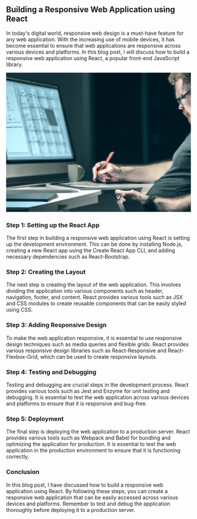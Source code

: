 ## Building a Responsive Web Application using React
In today's digital world, responsive web design is a must-have feature for any web application. With the increasing use of mobile devices, it has become essential to ensure that web applications are responsive across various devices and platforms. In this blog post, I will discuss how to build a responsive web application using React, a popular front-end JavaScript library.

![Building a Responsive Web Application using React](./img.png)

### Step 1: Setting up the React App
The first step in building a responsive web application using React is setting up the development environment. This can be done by installing Node.js, creating a new React app using the Create React App CLI, and adding necessary dependencies such as React-Bootstrap.

### Step 2: Creating the Layout
The next step is creating the layout of the web application. This involves dividing the application into various components such as header, navigation, footer, and content. React provides various tools such as JSX and CSS modules to create reusable components that can be easily styled using CSS.

### Step 3: Adding Responsive Design
To make the web application responsive, it is essential to use responsive design techniques such as media queries and flexible grids. React provides various responsive design libraries such as React-Responsive and React-Flexbox-Grid, which can be used to create responsive layouts.

### Step 4: Testing and Debugging
Testing and debugging are crucial steps in the development process. React provides various tools such as Jest and Enzyme for unit testing and debugging. It is essential to test the web application across various devices and platforms to ensure that it is responsive and bug-free.

### Step 5: Deployment
The final step is deploying the web application to a production server. React provides various tools such as Webpack and Babel for bundling and optimizing the application for production. It is essential to test the web application in the production environment to ensure that it is functioning correctly.

### Conclusion
In this blog post, I have discussed how to build a responsive web application using React. By following these steps, you can create a responsive web application that can be easily accessed across various devices and platforms. Remember to test and debug the application thoroughly before deploying it to a production server.